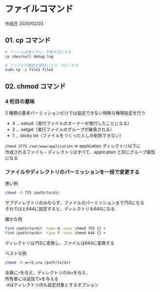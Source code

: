 # ファイルコマンド

作成日 2020/02/03

## 01. cp コマンド

```bash
# ファイルは捨てずに、中身を空にする
cp /dev/null debug.log

# ファイルの属性を保持しつつ、コピーする
sudo cp -p file1 file2
```

## 02. chmod コマンド

### 4 桁目の意味

3 種類の基本パーミッションだけでは設定できない特殊な権限設定を行う

- 4 ... setuid（実行ファイルのオーナーが実行したことになる）
- 2 ... setgid（実行ファイルのグループが継承される）
- 1 ... sticky bit（ファイルをつくった人しか削除できない）

`chmod 2775 /var/www/application` => application ディレクトリ以下に\
作成されるファイル・ディレクトリはすべて、application と同じグループ属性になる

### ファイルやディレクトリのパーミッションを一括で変更する

悪い例

```bash
chmod -R 755 /path/to/dir
```

サブディレクトリのみならず、ファイルのパーミッションまで755になる \
それではと644に設定すると、ディレクトリも644になる

確かな例

```bash
find /path/to/dir -type d -exec chmod 755 {} +
find /path/to/dir -type f -exec chmod 644 {} +
```

ディレクトリは755に変換し、ファイルは644に変換する

ベストな例

```bash
chmod -R a=rX,u+w /path/to/dir
```

全員に`r`を与え、ディレクトリのみ`x`を与え、\
所有者には追加で`w`を与える\
`-R`はディレクトリ内も設定対象とするオプション
